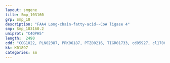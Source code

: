 ```yaml
---
layout: smgene
title: Smp_103160
grp: Smp_10
description: "FAA4 Long-chain-fatty-acid--CoA ligase 4"
smp: Smp_103160.2
uniprot: "C4QPH5"
length:  2490
cdd: "COG1022, PLN02387, PRK06187, PTZ00216, TIGR01733, cd05927, cl17068, pfam00501"
kk: K01897
categories: sm
---
```

